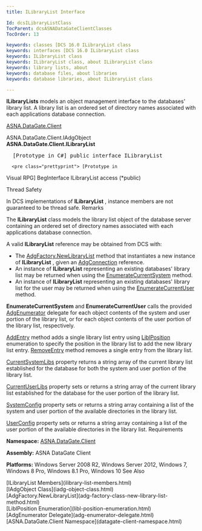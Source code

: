 ```yaml
---
title: ILibraryList Interface

Id: dcsILibraryListClass
TocParent: dcsASNADataGateClientClasses
TocOrder: 13

keywords: classes [DCS 16.0 ILibraryList class
keywords: interfaces [DCS 16.0 ILibraryList class
keywords: ILibraryList class
keywords: ILibraryList class, about ILibraryList class
keywords: library lists, about
keywords: database files, about libraries
keywords: database libraries, about ILibraryList class

---
```


**ILibraryLists** models an object management interface to the databases' library list. A library list is an ordered set of directory names associated with each applications database connection.

[ASNA.DataGate.Client](datagate-client-namespace.html) 

ASNA.DataGate.Client.IAdgObject<br /> **ASNA.DataGate.Client.<span>ILibraryList</span>** 
<pre class="prettyprint">
  [Prototype in C#] public interface ILibraryList</pre>
      <pre class="prettyprint"> [Prototype in
  Visual RPG] BegInterface ILibraryList access (*public)</pre>

Thread Safety

In DCS implementations of **ILibraryList** , instance members are not guaranteed to be thread safe.
Remarks

The **ILibraryList** class models the library list object of the database server containing an ordered set of directory names associated with each applications database connection.

A valid **ILibraryList** reference may be obtained from DCS with:

- The [AdgFactory.NewLibraryList](adg-factory-class-new-library-list-method.html)
					method that instantiates a new instance of **ILibraryList** , given 
					an [AdgConnection](adg-connection-class.html)
				reference.
- An instance of **ILibraryList** representing an existing databases' library list may be returned when using the [ EnumerateCurrentSystem](ilibrary-list-class-enumerate-current-system-method.html) method.
- An instance of **ILibraryList** representing an existing databases' library list for the user may be returned when using the [EnumerateCurrentUser](ilibrary-list-class-enumerate-current-user-method.html) method.

**EnumerateCurrentSystem** and **EnumerateCurrentUser** calls the provided [AdgEnumerator](adg-enumerator-delegate.html) delegate for each object contents of the system and user portion of the library list, or for each object contents of the user portion of the library list, respectively.

[AddEntry](ilibrary-list-class-add-entry-method.html) method adds a single library list entry using [LiblPosition](libl-position-enumeration.html) enumeration to specify the position in the library list to add the new library list entry. [ RemoveEntry](ilibrary-list-class-remove-entry-method.html) method removes a single entry from the library list.

[CurrentSystemLibs](ilibrary-list-class-current-system-libs-property.html) property returns a string array of the current library list established for the database for both the system and user portion of the library list.

[CurrentUserLibs](ilibrary-list-class-current-user-libs-property.html) property sets or returns a string array of the current library list established for the database for the user portion of the library list.

[SystemConfig](ilibrary-list-class-system-config-property.html) property sets or returns a string array containing a list of the system and user portion of the available directories in the library list.

[UserConfig](ilibrary-list-class-user-config-property.html) property sets or returns a string array containing a list of the user portion of the available directories in the library list.
Requirements

**Namespace:** [ASNA.DataGate.Client](datagate-client-namespace.html) 

**Assembly:** ASNA DataGate Client

**Platforms:** Windows Server 2008 R2, Windows Server 2012, Windows 7, Windows 8 Pro, Windows 8.1 Pro, Windows 10
See Also

<dl />
      [ILibraryList Members](ilibrary-list-members.html)
      <br />
      [IAdgObject Class](iadg-object-class.html)
      <br />
      [AdgFactory.NewLibraryList](adg-factory-class-new-library-list-method.html)
      <br />
      [LiblPosition Enumeration](libl-position-enumeration.html)
      <br />
      [AdgEnumerator Delegate](adg-enumerator-delegate.html)
      <br />
      [ASNA.DataGate.Client Namespace](datagate-client-namespace.html)

